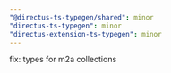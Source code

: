 ```yaml
---
"@directus-ts-typegen/shared": minor
"directus-ts-typegen": minor
"directus-extension-ts-typegen": minor
---
```


fix: types for m2a collections

